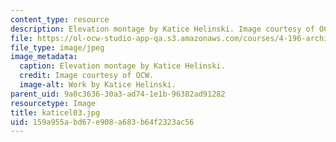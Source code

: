 ```yaml
---
content_type: resource
description: Elevation montage by Katice Helinski. Image courtesy of OCW.
file: https://ol-ocw-studio-app-qa.s3.amazonaws.com/courses/4-196-architecture-design-level-ii-cuba-studio-spring-2004/159a955abd67e908a683b64f2323ac56_katicel03.jpg
file_type: image/jpeg
image_metadata:
  caption: Elevation montage by Katice Helinski.
  credit: Image courtesy of OCW.
  image-alt: Work by Katice Helinski.
parent_uid: 9a0c3636-30a3-ad74-1e1b-96382ad91282
resourcetype: Image
title: katicel03.jpg
uid: 159a955a-bd67-e908-a683-b64f2323ac56
---
```

